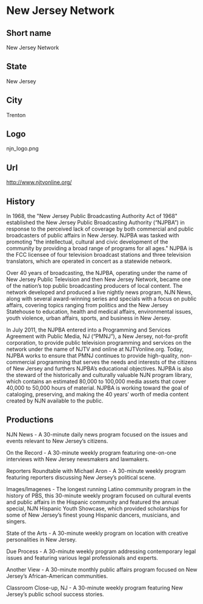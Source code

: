 # New Jersey Network

## Short name

New Jersey Network

## State

New Jersey

## City

Trenton

## Logo

njn_logo.png

## Url

http://www.njtvonline.org/

## History

In 1968, the "New Jersey Public Broadcasting Authority Act of 1968"
established the New Jersey Public Broadcasting Authority (“NJPBA”) in response
to the perceived lack of coverage by both commercial and public broadcasters of
public affairs in New Jersey. NJPBA was tasked with promoting "the intellectual,
cultural and civic development of the community by providing a broad range of
programs for all ages." NJPBA is the FCC licensee of four television broadcast
stations and three television translators, which are operated in concert as a
statewide network. 

Over 40 years of broadcasting, the NJPBA, operating under
the name of New Jersey Public Television and then New Jersey Network, became one
of the nation’s top public broadcasting producers of local content. The network
developed and produced a live nightly news program, NJN News, along with several
award-winning series and specials with a focus on public affairs, covering topics
ranging from politics and the New Jersey Statehouse to education, health and medical
affairs, environmental issues, youth violence, urban affairs, sports, and business
in New Jersey.

In July 2011, the NJPBA entered into a Programming and Services
Agreement with Public Media, NJ (“PMNJ”), a New Jersey, not-for-profit corporation,
to provide public television programming and services on the network under the
name of NJTV and online at NJTVonline.org. Today, NJPBA works to ensure that PMNJ
continues to provide high-quality, non-commercial programming that serves the
needs and interests of the citizens of New Jersey and furthers NJPBA’s educational
objectives.  NJPBA is also the steward of the historically and culturally valuable
NJN program library, which contains an estimated 80,000 to 100,000 media assets
that cover 40,000 to 50,000 hours of material. NJPBA is working toward the goal
of cataloging, preserving, and making the 40 years’ worth of media content created
by NJN available to the public.


## Productions

NJN News - A 30-minute daily news program focused on the issues
and events relevant to New Jersey’s citizens.  

On the Record - A 30-minute weekly
program featuring one-on-one interviews with New Jersey newsmakers and lawmakers.

Reporters Roundtable with Michael Aron - A 30-minute weekly program featuring
reporters discussing New Jersey’s political scene.  

Images/Imagenes - The longest
running Latino community program in the history of PBS, this 30-minute weekly
program focused on cultural events and public affairs in the Hispanic community
and featured the annual special, NJN Hispanic Youth Showcase, which provided scholarships
for some of New Jersey’s finest young Hispanic dancers, musicians, and singers.

State
of the Arts - A 30-minute weekly program on location with creative personalities
in New Jersey.

Due Process - A 30-minute weekly program addressing contemporary
legal issues and featuring various legal professionals and experts.  

Another
View - A 30-minute monthly public affairs program focused on New Jersey’s African-American
communities.  

Classroom Close-up, NJ - A 30-minute weekly program featuring
New Jersey’s public school success stories.  


